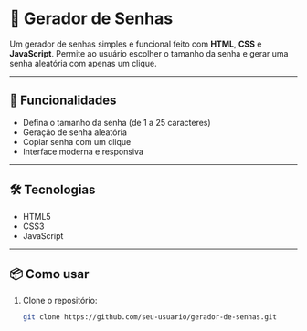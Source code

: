 # 🔐 Gerador de Senhas

Um gerador de senhas simples e funcional feito com **HTML**, **CSS** e **JavaScript**. Permite ao usuário escolher o tamanho da senha e gerar uma senha aleatória com apenas um clique.

---

## 🚀 Funcionalidades

- Defina o tamanho da senha (de 1 a 25 caracteres)
- Geração de senha aleatória
- Copiar senha com um clique
- Interface moderna e responsiva

---

## 🛠️ Tecnologias

- HTML5
- CSS3
- JavaScript

---

## 📦 Como usar

1. Clone o repositório:
   ```bash
   git clone https://github.com/seu-usuario/gerador-de-senhas.git
